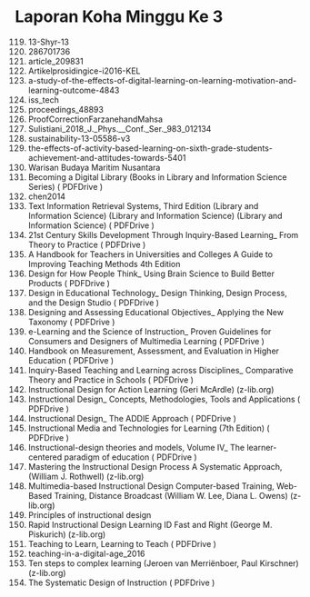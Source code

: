 # Laporan Koha Minggu Ke 3
119. 13-Shyr-13
120. 286701736
121. article_209831
122. Artikelprosidingice-i2016-KEL
123. a-study-of-the-effects-of-digital-learning-on-learning-motivation-and-learning-outcome-4843
124. iss_tech
125. proceedings_48893
126. ProofCorrectionFarzanehandMahsa
127. Sulistiani_2018_J._Phys.__Conf._Ser._983_012134
128. sustainability-13-05586-v3
129. the-effects-of-activity-based-learning-on-sixth-grade-students-achievement-and-attitudes-towards-5401
130. Warisan Budaya Maritim Nusantara
131. Becoming a Digital Library (Books in Library and Information Science Series) ( PDFDrive )
132. chen2014
133. Text Information Retrieval Systems, Third Edition (Library and Information Science) (Library and Information Science) (Library and Information Science) ( PDFDrive )
134. 21st Century Skills Development Through Inquiry-Based Learning_ From Theory to Practice ( PDFDrive )
135. A Handbook for Teachers in Universities and Colleges  A Guide to Improving Teaching Methods 4th Edition
136. Design for How People Think_ Using Brain Science to Build Better Products ( PDFDrive )
137. Design in Educational Technology_ Design Thinking, Design Process, and the Design Studio ( PDFDrive )
138. Designing and Assessing Educational Objectives_ Applying the New Taxonomy ( PDFDrive )
139. e-Learning and the Science of Instruction_ Proven Guidelines for Consumers and Designers of Multimedia Learning ( PDFDrive )
140. Handbook on Measurement, Assessment, and Evaluation in Higher Education ( PDFDrive )
141. Inquiry-Based Teaching and Learning across Disciplines_ Comparative Theory and Practice in Schools ( PDFDrive )
142. Instructional Design for Action Learning (Geri McArdle) (z-lib.org)
143. Instructional Design_ Concepts, Methodologies, Tools and Applications     ( PDFDrive )
144. Instructional Design_ The ADDIE Approach ( PDFDrive )
145. Instructional Media and Technologies for Learning (7th Edition) ( PDFDrive )
146. Instructional-design theories and models, Volume IV_ The learner-centered paradigm of education ( PDFDrive )
147. Mastering the Instructional Design Process  A Systematic Approach, (William J. Rothwell) (z-lib.org)
148. Multimedia-based Instructional Design Computer-based Training, Web-Based Training, Distance Broadcast (William W. Lee, Diana L. Owens) (z-lib.org)
149. Principles of instructional design
150. Rapid Instructional Design Learning ID Fast and Right (George M. Piskurich) (z-lib.org)
151. Teaching to Learn, Learning to Teach ( PDFDrive )
152. teaching-in-a-digital-age_2016
153. Ten steps to complex learning (Jeroen van Merriënboer, Paul Kirschner) (z-lib.org)
154. The Systematic Design of Instruction ( PDFDrive )